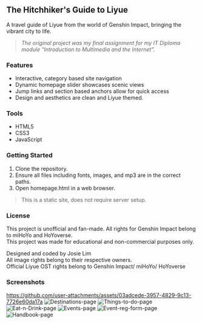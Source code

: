 ## The Hitchhiker's Guide to Liyue
A travel guide of Liyue from the world of Genshin Impact, bringing the vibrant city to life.  

>*The original project was my final assignment for my IT Diploma module "Introduction to Multimedia and the Internet".*  

### Features
- Interactive, category based site navigation
- Dynamic homepage slider showcases scenic views
- Jump links and section based anchors allow for quick access
- Design and aesthetics are clean and Liyue themed.

### Tools
- HTML5
- CSS3
- JavaScript

### Getting Started
1. Clone the repository.
2. Ensure all files including fonts, images, and mp3 are in the correct paths.
3. Open homepage.html in a web browser.

> This is a static site, does not require server setup.

### License
This project is unofficial and fan-made. All rights for Genshin Impact belong to miHoYo and HoYoverse.  
This project was made for educational and non-commercial purposes only.  

Designed and coded by Josie Lim  
All image rights belong to their respective owners.  
Official Liyue OST rights belong to Genshin Impact/ miHoYo/ HoYoverse


### Screenshots

https://github.com/user-attachments/assets/03adcede-3957-4829-9c13-7726e60da17a
![Destinations-page](https://github.com/user-attachments/assets/3aed4c74-8323-4eae-bb80-f4235f96621b)
![Things-to-do-page](https://github.com/user-attachments/assets/e267a708-08f9-43b9-8cba-6d8386854eb4)
![Eat-n-Drink-page](https://github.com/user-attachments/assets/bc79625c-e106-4f84-b90e-f317d8c36fe9)
![Events-page](https://github.com/user-attachments/assets/c1112caf-9d64-4fd4-aadd-423e9a58f740)
![Event-reg-form-page](https://github.com/user-attachments/assets/ea4b6c2c-409e-49ef-ba88-59f0d92e113e)
![Handbook-page](https://github.com/user-attachments/assets/ea63a984-9ed4-437c-a313-6f0e1075e0c7)


